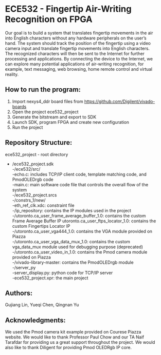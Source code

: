 # ECE532 - Fingertip Air-Writing Recognition on FPGA
Our goal is to build a system that translates fingertip movements in the air into English characters without any hardware peripherals on the user’s hand. The system should track the position of the fingertip using a video camera input and translate fingertip movements into English characters. The recognized characters will then be sent to the Internet for further processing and applications. By connecting the device to the Internet, we can explore many potential applications of air-writing recognition, for example, text messaging, web browsing, home remote control and virtual reality.

How to run the program:
-----------------------
1. Import nexys4_ddr board files from https://github.com/Digilent/vivado-boards
2. Open the project ece532_project
3. Generate the bitstream and export to SDK
4. Launch SDK, program FPGA and create new configuration
5. Run the project

Repository Structure:
---------------------
ece532_project - root directory  
  - /ece532_project.sdk  
    -/ece532/src/  
      -echo.c: includes TCP/IP client code, template matching code, and PmodOLEDrgb code  
      -main.c: main software code file that controls the overall flow of the system  
  -/ece532_project.srcs  
    -/constrs_1/new/  
      -eth_ref_clk.xdc: constraint file    
  -/ip_repository: contains the IP modules used in the project    
    -/utoronto.ca_user_frame_average_buffer_1.0: contains the custom Frame Average Buffer IP utoronto.ca_user_ftps_locator_1.0: contains the custom Fingertips Locator IP  
    -/utoronto.ca_user_vga444_1.0: contains the VGA module provided on Piazza  
    -/utoronto.ca_user_vga_data_mux_1.0: contains the custom vga_data_mux module used for debugging purpose (deprecated)  
    -/utoronto.ca_user_video_in_1.0: contains the Pmod camera module provided on Piazza  
    -/vivado-library-master: contains the PmodOLEDrgb module  
  -/server_py  
    -server_display.py: python code for TCP/IP server  
  -ece532_project.xpr: the main project  
 
Authors:
--------
Gujiang Lin, Yueqi Chen, Qingnan Yu

Acknowledgments:
--------
We used the Pmod camera kit example provided on Courese Piazza website.
We would like to thank Professor Paul Chow and our TA Naif Tarafdar for providing us a great support throughout the project.
We would also like to thank Diligent for providing Pmod OLEDRgb IP core.
